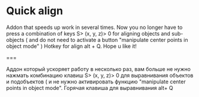 Quick align
====

Addon that speeds up work in several times. Now you no longer have to press a combination of keys S> (x, y, z)> 0 for aligning objects and sub-objects ( and do not need to activate a button "manipulate center points in object mode" ) Hotkey for align alt + Q. Hope u like it!

===

Аддон который ускоряет работу в несколько раз, вам больше не нужно нажмать комбинацию клавиш S> (x, y, z)> 0 для выравнивания объектов и подобъектов ( и не нужно активировать функцию "manipulate center points in object mode". Горячая клавиша для выравнивания alt+ Q
